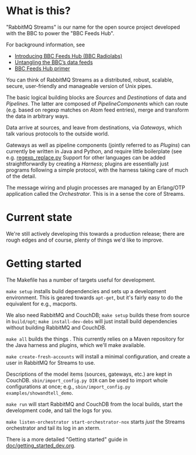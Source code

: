 # What is this?

"RabbitMQ Streams" is our name for the open source project developed
with the BBC to power the "BBC Feeds Hub".

For background information, see

- [Introducing BBC Feeds Hub (BBC
Radiolabs)](http://www.bbc.co.uk/blogs/radiolabs/2009/04/introducing_bbc_feeds_hub.shtml)
- [Untangling the BBC’s data feeds](http://www.lshift.net/blog/2009/05/08/untangling-the-bbcs-data-feeds)
- [BBC Feeds Hub primer](http://www.lshift.net/blog/2009/07/13/bbc-feeds-hub-slides-from-london-erlang-factory)

You can think of RabbitMQ Streams as a distributed, robust, scalable,
secure, user-friendly and manageable version of Unix pipes.

The basic logical building blocks are *Sources* and *Destinations* of
data and *Pipelines*.  The latter are composed of *PipelineComponents*
which can route (e.g. based on regexp matches on Atom feed entries),
merge and transform the data in arbitrary ways.

Data arrive at sources, and leave from destinations, via *Gateways*,
which talk various protocols to the outside world.

Gateways as well as pipeline components (jointly referred to as
*Plugins*) can currently be written in Java and Python, and require little
 boilerplate (see
e.g. [regexp_replace.py](plugins/regexp_replace/regexp_replace.py
"regexp_replace.py") Support for other languages can be added
straightforwardly by creating a *Harness*; plugins are essentially just
programs following a simple protocol, with the harness taking care of
much of the detail.

The message wiring and plugin processes are managed by an Erlang/OTP
application called the *Orchestrator*.  This is in a sense the core of
Streams.

# Current state

We're still actively developing this towards a production release;
there are rough edges and of course, plenty of things we'd like to
improve.

# Getting started

The Makefile has a number of targets useful for development.

`make setup` installs build dependencies and sets up a development
environment.  This is geared towards `apt-get`, but it's fairly easy
to do the equivalent for e.g., macports.

We also need RabbitMQ and CouchDB; `make setup` builds these from
source in `build/opt`; `make install-dev-debs` will just install build
dependencies without building RabbitMQ and CouchDB.

`make all` builds the things .  This currently relies on a Maven
repository for the Java harness and plugins, which we'll make
available.

`make create-fresh-accounts` will install a minimal configuration, and
create a user in RabbitMQ for Streams to use.

Descriptions of the model items (sources, gateways, etc.) are kept in
CouchDB. `sbin/import_config.py DIR` can be used to import whole
configurations at once; e.g., `sbin/import_config.py
examples/showandtell_demo`.

`make run` will start RabbitMQ and CouchDB from the local builds,
start the development code, and tail the logs for you.

`make listen-orchestrator start-orchestrator-nox` starts *just* the
Streams orchestrator and tail its log in an xterm.

There is a more detailed "Getting started" guide in
[doc/getting\_started\_dev.org](doc/getting_started_dev.org).
